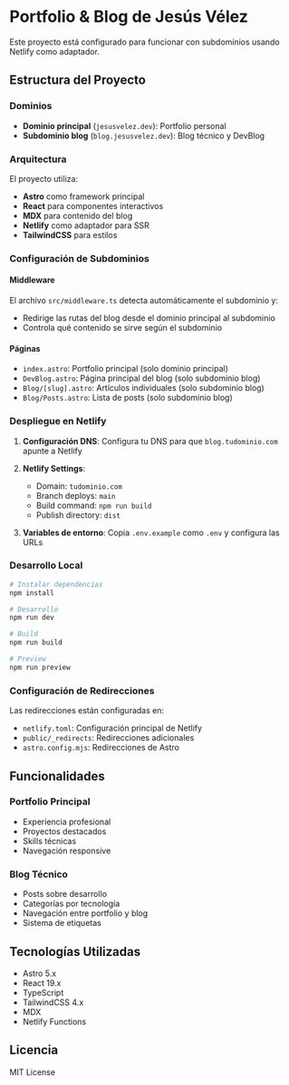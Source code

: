 # Portfolio & Blog de Jesús Vélez

Este proyecto está configurado para funcionar con subdominios usando Netlify como adaptador.

## Estructura del Proyecto

### Dominios

- **Dominio principal** (`jesusvelez.dev`): Portfolio personal
- **Subdominio blog** (`blog.jesusvelez.dev`): Blog técnico y DevBlog

### Arquitectura

El proyecto utiliza:
- **Astro** como framework principal
- **React** para componentes interactivos
- **MDX** para contenido del blog
- **Netlify** como adaptador para SSR
- **TailwindCSS** para estilos

### Configuración de Subdominios

#### Middleware
El archivo `src/middleware.ts` detecta automáticamente el subdominio y:
- Redirige las rutas del blog desde el dominio principal al subdominio
- Controla qué contenido se sirve según el subdominio

#### Páginas
- `index.astro`: Portfolio principal (solo dominio principal)
- `DevBlog.astro`: Página principal del blog (solo subdominio blog)
- `Blog/[slug].astro`: Artículos individuales (solo subdominio blog)
- `Blog/Posts.astro`: Lista de posts (solo subdominio blog)

### Despliegue en Netlify

1. **Configuración DNS**: Configura tu DNS para que `blog.tudominio.com` apunte a Netlify
2. **Netlify Settings**: 
   - Domain: `tudominio.com`
   - Branch deploys: `main`
   - Build command: `npm run build`
   - Publish directory: `dist`

3. **Variables de entorno**: Copia `.env.example` como `.env` y configura las URLs

### Desarrollo Local

```bash
# Instalar dependencias
npm install

# Desarrollo
npm run dev

# Build
npm run build

# Preview
npm run preview
```

### Configuración de Redirecciones

Las redirecciones están configuradas en:
- `netlify.toml`: Configuración principal de Netlify
- `public/_redirects`: Redirecciones adicionales
- `astro.config.mjs`: Redirecciones de Astro

## Funcionalidades

### Portfolio Principal
- Experiencia profesional
- Proyectos destacados
- Skills técnicas
- Navegación responsive

### Blog Técnico
- Posts sobre desarrollo
- Categorías por tecnología
- Navegación entre portfolio y blog
- Sistema de etiquetas

## Tecnologías Utilizadas

- Astro 5.x
- React 19.x
- TypeScript
- TailwindCSS 4.x
- MDX
- Netlify Functions

## Licencia

MIT License